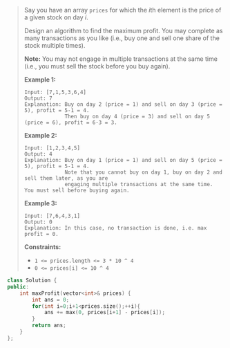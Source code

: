 > Say you have an array `prices` for which the *i*th element is the price of a given stock on day *i*.
>
> Design an algorithm to find the maximum profit. You may complete as many transactions as you like (i.e., buy one and sell one share of the stock multiple times).
>
> **Note:** You may not engage in multiple transactions at the same time (i.e., you must sell the stock before you buy again).
>
> **Example 1:**
>
> ```
> Input: [7,1,5,3,6,4]
> Output: 7
> Explanation: Buy on day 2 (price = 1) and sell on day 3 (price = 5), profit = 5-1 = 4.
>              Then buy on day 4 (price = 3) and sell on day 5 (price = 6), profit = 6-3 = 3.
> ```
>
> **Example 2:**
>
> ```
> Input: [1,2,3,4,5]
> Output: 4
> Explanation: Buy on day 1 (price = 1) and sell on day 5 (price = 5), profit = 5-1 = 4.
>              Note that you cannot buy on day 1, buy on day 2 and sell them later, as you are
>              engaging multiple transactions at the same time. You must sell before buying again.
> ```
>
> **Example 3:**
>
> ```
> Input: [7,6,4,3,1]
> Output: 0
> Explanation: In this case, no transaction is done, i.e. max profit = 0.
> ```
>
>  
>
> **Constraints:**
>
> - `1 <= prices.length <= 3 * 10 ^ 4`
> - `0 <= prices[i] <= 10 ^ 4`

```cpp
class Solution {
public:
    int maxProfit(vector<int>& prices) {
        int ans = 0;
        for(int i=0;i+1<prices.size();++i){
            ans += max(0, prices[i+1] - prices[i]);
        }
        return ans;
    }
};
```

